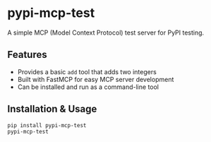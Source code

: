 # pypi-mcp-test

A simple MCP (Model Context Protocol) test server for PyPI testing.

## Features

- Provides a basic `add` tool that adds two integers
- Built with FastMCP for easy MCP server development
- Can be installed and run as a command-line tool

## Installation & Usage

```bash
pip install pypi-mcp-test
pypi-mcp-test
```
